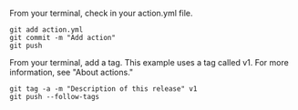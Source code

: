 

From your terminal, check in your action.yml file.
````
git add action.yml
git commit -m "Add action"
git push
````

From your terminal, add a tag. This example uses a tag called v1. For more information, see "About actions."

````
git tag -a -m "Description of this release" v1
git push --follow-tags
````
